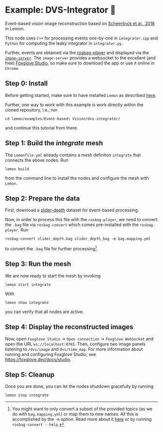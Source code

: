 # Example: DVS-Integrator 🍋
Event-based vision image reconstruction based on [Scheerlinck et al., 2018](https://www.cedricscheerlinck.com/continuous-time-intensity-estimation) in Lemon.

This node uses `C++` for processing events one-by-one in `integrator.cpp` and `Python` for computing the leaky integrator in `integrator.py`.

Further, events are obtained via the [rosbag-player](https://github.com/pupuis/rosbag-player) and displayed via the [`image-server`](https://github.com/pupuis/image-server). The `image-server` provides a websocket to the excellent (and free) [Foxglove Studio](https://foxglove.dev/), so make sure to download the app or use it online in `Chrome`.

## Step 0: Install
Before getting started, make sure to have installed `Lemon` as described [here](https://github.com/pupuis/lemon#install).

Further, one way to work with this example is work directly within the cloned repository, i.e., run

```shell
cd lemon/examples/Event-based\ Vision/dvs-integrator/
```
and continue this tutorial from there.

## Step 1: Build the *integrate* mesh
The `Lemonfile.yml` already contains a mesh definiton `integrate` that connects the above nodes.
Run
```shell
lemon build
```
from the command line to install the nodes and configure the mesh with `Lemon`.

## Step 2: Prepare the data
First, download a [slider-depth](http://rpg.ifi.uzh.ch/datasets/davis/slider_depth.bag) dataset for event-based processing.

Now, in order to process this file with the `rosbag-player`, we need to convert the `.bag` file via `rosbag-convert` which comes pre-installed with the `rosbag-player`.
Run
```shell
rosbag-convert slider_depth.bag slider_depth_bag -m bag.mapping.yml
```
to convert the `.bag` file for further processing[^1].

## Step 3: Run the mesh
We are now ready to start the mesh by invoking
```shell
lemon start integrate
```
With
```shell
lemon show integrate
```
you can verify that all nodes are active.

## Step 4: Display the reconstructed images
Now, open `Foxglove Studio` -> `Open connection` -> `Foxglove WebSocket` and open the URL `ws://localhost:8765`. Then, configure two image panels listening to `/dvs/image` and `dvs/time_map`. For more information about running and configuring Foxglove Studio, see https://foxglove.dev/docs/studio.

## Step 5: Cleanup
Once you are done, you can let the nodes shutdown gracefully by running

```shell
lemon stop integrate
```

[^1]: You might want to only convert a subset of the provided topics (as we do with `bag.mapping.yml`) or map them to new names. All this is accomplished by the `-m` option. Read more about it [here](https://github.com/pupuis/rosbag-player) or by running `rosbag-convert --help`.
